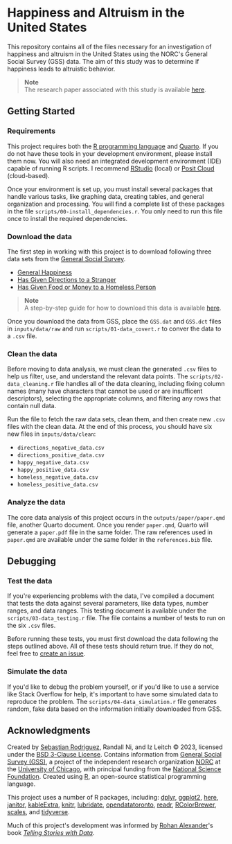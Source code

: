 # Happiness and Altruism in the United States

This repository contains all of the files necessary for an investigation of happiness and altruism in the United States using the NORC's General Social Survey (GSS) data. The aim of this study was to determine if happiness leads to altruistic behavior. 

> **Note**<br>
> The research paper associated with this study is available [here](https://github.com/seb646/happiness-and-altruism/blob/main/outputs/paper/paper.pdf).

## Getting Started

### Requirements

This project requires both the [R programming language](https://www.r-project.org/) and [Quarto](https://quarto.org/docs/get-started/). If you do not have these tools in your development environment, please install them now. You will also need an integrated development environment (IDE) capable of running R scripts. I recommend [RStudio](https://posit.co/products/open-source/rstudio/) (local) or [Posit Cloud](https://posit.cloud/) (cloud-based).

Once your environment is set up, you must install several packages that handle various tasks, like graphing data, creating tables, and general organization and processing. You will find a complete list of these packages in the file `scripts/00-install_dependencies.r`. You only need to run this file once to install the required dependencies.

### Download the data

The first step in working with this project is to download following three data sets from the [General Social Survey](https://gssdataexplorer.norc.org).

- [General Happiness](https://gssdataexplorer.norc.org/variables/434/vshow)
- [Has Given Directions to a Stranger](https://gssdataexplorer.norc.org/variables/2886/vshow)
- [Has Given Food or Money to a Homeless Person](https://gssdataexplorer.norc.org/variables/2878/vshow)

> **Note**<br>
> A step-by-step guide for how to download this data is available [here](https://github.com/seb646/happiness-and-altruism/blob/main/guides/00-download_data.md).

Once you download the data from GSS, place the `GSS.dat` and `GSS.dct` files in `inputs/data/raw` and run `scripts/01-data_covert.r` to conver the data to a `.csv` file. 

### Clean the data

Before moving to data analysis, we must clean the generated `.csv` files to help us filter, use, and understand the relevant data points. The `scripts/02-data_cleaning.r` file handles all of the data cleaning, including fixing column names (many have characters that cannot be used or are insufficent descriptors), selecting the appropriate columns, and filtering any rows that contain null data. 

Run the file to fetch the raw data sets, clean them, and then create new `.csv` files with the clean data. At the end of this process, you should have six new files in `inputs/data/clean`:
* `directions_negative_data.csv`
* `directions_positive_data.csv`
* `happy_negative_data.csv`
* `happy_positive_data.csv`
* `homeless_negative_data.csv`
* `homeless_positive_data.csv`

### Analyze the data

The core data analysis of this project occurs in the `outputs/paper/paper.qmd` file, another Quarto document. Once you render `paper.qmd`, Quarto will generate a `paper.pdf` file in the same folder. The raw references used in `paper.qmd` are available under the same folder in the `references.bib` file.

## Debugging

### Test the data

If you're experiencing problems with the data, I've compiled a document that tests the data against several parameters, like data types, number ranges, and data ranges. This testing document is available under the `scripts/03-data_testing.r` file. The file contains a number of tests to run on the six `.csv` files. 

Before running these tests, you must first download the data following the steps outlined above. All of these tests should return true. If they do not, feel free to [create an issue](https://github.com/seb646/happiness-and-altruism/issues/new).

### Simulate the data

If you'd like to debug the problem yourself, or if you'd like to use a service like Stack Overflow for help, it's important to have some simulated data to reproduce the problem. The `scripts/04-data_simulation.r` file generates random, fake data based on the information initially downloaded from GSS.

## Acknowledgments

Created by [Sebastian Rodriguez](https://srod.ca), Randall Ni, and Iz Leitch © 2023, licensed under the [BSD 3-Clause License](https://github.com/seb646/happiness-and-altruism/blob/main/LICENSE). Contains information from [General Social Survey (GSS)](https://gssdataexplorer.norc.org/), a project of the independent research organization [NORC](https://norc.org/) at the [University of Chicago](https://www.uchicago.edu/), with principal funding from the [National Science Foundation](https://www.nsf.gov/). Created using [R](https://www.r-project.org/), an open-source statistical programming language.

This project uses a number of R packages, including: [dplyr](https://cran.r-project.org/web/packages/dplyr/index.html), [ggplot2](https://cran.r-project.org/web/packages/ggplot2/index.html), [here](https://cran.r-project.org/web/packages/here/index.html), [janitor](https://cran.r-project.org/web/packages/janitor/index.html), [kableExtra](https://cran.r-project.org/web/packages/kableExtra/index.html), [knitr](https://cran.r-project.org/web/packages/knitr/index.html), [lubridate](https://cran.r-project.org/web/packages/lubridate/index.html), [opendatatoronto](https://cran.r-project.org/web/packages/opendatatoronto/index.html), [readr](https://cran.r-project.org/web/packages/readr/index.html), [RColorBrewer](https://cran.r-project.org/web/packages/RColorBrewer/index.html), [scales](https://cran.r-project.org/web/packages/scales/index.html), and [tidyverse](https://cran.r-project.org/web/packages/tidyverse/index.html).

Much of this project's development was informed by [Rohan Alexander](https://rohanalexander.com/)'s book [*Telling Stories with Data*](https://tellingstorieswithdata.com/).
